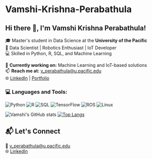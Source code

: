 # Vamshi-Krishna-Perabathula

## Hi there 👋, I'm Vamshi Krishna Perabathula!

🎓 Master's student in Data Science at the **University of the Pacific**  
🌟 Data Scientist | Robotics Enthusiast | IoT Developer  
💻 Skilled in Python, R, SQL, and Machine Learning  

🔭 **Currently working on:** Machine Learning and IoT-based solutions  
📫 **Reach me at:** [v_perabathula@u.pacific.edu](mailto:v_perabathula@u.pacific.edu)  
🌐 [LinkedIn](https://www.linkedin.com/in/vk-perabathula/) | [Portfolio](#)



### 💻 Languages and Tools:
![Python](https://img.shields.io/badge/Python-3776AB?style=for-the-badge&logo=python&logoColor=white)
![R](https://img.shields.io/badge/R-276DC3?style=for-the-badge&logo=r&logoColor=white)
![SQL](https://img.shields.io/badge/SQL-003B57?style=for-the-badge&logo=postgresql&logoColor=white)
![TensorFlow](https://img.shields.io/badge/TensorFlow-FF6F00?style=for-the-badge&logo=tensorflow&logoColor=white)
![ROS](https://img.shields.io/badge/ROS-22314E?style=for-the-badge&logo=ros&logoColor=white)
![Linux](https://img.shields.io/badge/Linux-FCC624?style=for-the-badge&logo=linux&logoColor=black)


![Vamshi's GitHub stats](https://github-readme-stats.vercel.app/api?username=perabathulavamshi&show_icons=true&theme=radical)
[![Top Langs](https://github-readme-stats.vercel.app/api/top-langs/?username=perabathulavamshi&layout=compact)](https://github.com/anuraghazra/github-readme-stats)


## 📬 Let's Connect
📧 [v_perabathula@u.pacific.edu](mailto:v_perabathula@u.pacific.edu)  
🌐 [LinkedIn](https://www.linkedin.com/in/vk-perabathula/)  


